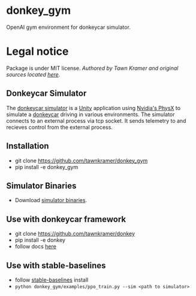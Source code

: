 # donkey_gym

OpenAI gym environment for donkeycar simulator.

# Legal notice

Package is under MIT license. *Authored by Tawn Kramer and original sources located [here](https://github.com/tawnkramer/sdsandbox/tree/donkey/src/donkey_gym)*. 


## Donkeycar Simulator

The [donkeycar simulator](https://github.com/tawnkramer/sdsandbox/tree/donkey) is a [Unity](http://www.unity3d.com) application using [Nvidia's PhysX](https://developer.nvidia.com/physx-sdk) to simulate a [donkeycar](http://www.donkeycar.com) driving in various environments. The simulator connects to an external process via tcp socket. It sends telemetry to and recieves control from the external process. 


## Installation

* git clone https://github.com/tawnkramer/donkey_gym
* pip install -e donkey_gym

## Simulator Binaries

* Download [simulator binaries](https://github.com/tawnkramer/donkey_gym/releases).

## Use with donkeycar framework

* git clone https://github.com/tawnkramer/donkey
* pip install -e donkey
* follow docs [here](https://github.com/tawnkramer/donkey/blob/master/docs/guide/simulator.md)

## Use with stable-baselines

* follow [stable-baselines](https://github.com/hill-a/stable-baselines) install
* ```python donkey_gym/examples/ppo_train.py --sim <path to simulator>```
